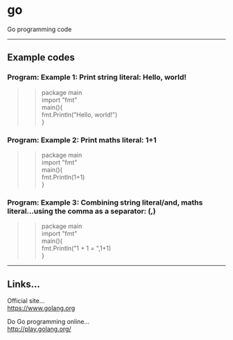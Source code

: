 # go
Go programming code

-----

## Example codes  

### Program: Example 1: Print string literal: Hello, world!

>>package main  
>>import "fmt"  
>>main(){  
>> fmt.Println("Hello, world!")  
>>}  

### Program: Example 2: Print maths literal: 1+1

>>package main  
>>import "fmt"  
>>main(){  
>> fmt.Println(1+1)    
>>}  

### Program: Example 3: Combining string literal/and, maths literal...using the comma as a separator: (,)

>>package main  
>>import "fmt"  
>>main(){  
>> fmt.Println("1 + 1 = ",1+1)    
>>}  

-----

## Links...

Official site...  
https://www.golang.org  

Do Go programming online...  
http://play.golang.org/
